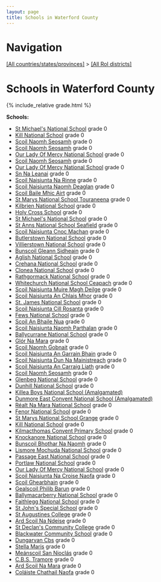 ```yaml
---
layout: page
title: Schools in Waterford County
---
```

# Navigation

[[All countries/states/provinces]](../..) > [[All RoI districts]](..)

# Schools in Waterford County

{% include_relative grade.html %}

**Schools:**

- [St Michael's National School](St_Michael's_National_School.md) grade 0
- [Kill National School](Kill_National_School.md) grade 0
- [Scoil Naomh Seosamh](Scoil_Naomh_Seosamh.md) grade 0
- [Scoil Naomh Seosamh](Scoil_Naomh_Seosamh.md) grade 0
- [Our Lady Of Mercy National School](Our_Lady_Of_Mercy_National_School.md) grade 0
- [Scoil Naomh Seosamh](Scoil_Naomh_Seosamh.md) grade 0
- [Our Lady Of Mercy National School](Our_Lady_Of_Mercy_National_School.md) grade 0
- [Sn Na Leanai](Sn_Na_Leanai.md) grade 0
- [Scoil Naisiunta Na Rinne](Scoil_Naisiunta_Na_Rinne.md) grade 0
- [Scoil Naisiunta Naomh Deaglan](Scoil_Naisiunta_Naomh_Deaglan.md) grade 0
- [Scoil Baile Mhic Airt](Scoil_Baile_Mhic_Airt.md) grade 0
- [St Marys National School Touraneena](St_Marys_National_School_Touraneena.md) grade 0
- [Kilbrien National School](Kilbrien_National_School.md) grade 0
- [Holy Cross School](Holy_Cross_School.md) grade 0
- [St Michael's National School](St_Michael's_National_School.md) grade 0
- [St Anns National School Seafield](St_Anns_National_School_Seafield.md) grade 0
- [Scoil Naisiunta Cnoc Machan](Scoil_Naisiunta_Cnoc_Machan.md) grade 0
- [Butlerstown National School](Butlerstown_National_School.md) grade 0
- [Villierstown National School](Villierstown_National_School.md) grade 0
- [Bunscoil Gleann Sidheain](Bunscoil_Gleann_Sidheain.md) grade 0
- [Aglish National School](Aglish_National_School.md) grade 0
- [Crehana National School](Crehana_National_School.md) grade 0
- [Clonea National School](Clonea_National_School.md) grade 0
- [Rathgormack National School](Rathgormack_National_School.md) grade 0
- [Whitechurch National School Ceapach](Whitechurch_National_School_Ceapach.md) grade 0
- [Scoil Naisiunta Muire Magh Deilge](Scoil_Naisiunta_Muire_Magh_Deilge.md) grade 0
- [Scoil Naisiunta An Chlais Mhor](Scoil_Naisiunta_An_Chlais_Mhor.md) grade 0
- [St. James National School](St._James_National_School.md) grade 0
- [Scoil Naisiunta Cill Rosanta](Scoil_Naisiunta_Cill_Rosanta.md) grade 0
- [Fews National School](Fews_National_School.md) grade 0
- [Scoil An Bhaile Nua](Scoil_An_Bhaile_Nua.md) grade 0
- [Scoil Naisiunta Naomh Parthalan](Scoil_Naisiunta_Naomh_Parthalan.md) grade 0
- [Ballycurrane National School](Ballycurrane_National_School.md) grade 0
- [Glór Na Mara](Glór_Na_Mara.md) grade 0
- [Scoil Naomh Gobnait](Scoil_Naomh_Gobnait.md) grade 0
- [Scoil Naisiunta An Garrain Bhain](Scoil_Naisiunta_An_Garrain_Bhain.md) grade 0
- [Scoil Naisiunta Dun Na Mainistreach](Scoil_Naisiunta_Dun_Na_Mainistreach.md) grade 0
- [Scoil Naisiunta An Carraig Liath](Scoil_Naisiunta_An_Carraig_Liath.md) grade 0
- [Scoil Naomh Seosamh](Scoil_Naomh_Seosamh.md) grade 0
- [Glenbeg National School](Glenbeg_National_School.md) grade 0
- [Dunhill National School](Dunhill_National_School.md) grade 0
- [Killea Boys National School (Amalgamated)](Killea_Boys_National_School_(Amalgamated).md)
- [Dunmore East Convent National School (Amalgamated)](Dunmore_East_Convent_National_School_(Amalgamated).md)
- [Réalt Na Mara National School](Réalt_Na_Mara_National_School.md) grade 0
- [Fenor National School](Fenor_National_School.md) grade 0
- [St Marys National School Grange](St_Marys_National_School_Grange.md) grade 0
- [Kill National School](Kill_National_School.md) grade 0
- [Kilmacthomas Convent Primary School](Kilmacthomas_Convent_Primary_School.md) grade 0
- [Knockanore National School](Knockanore_National_School.md) grade 0
- [Bunscoil Bhothar Na Naomh](Bunscoil_Bhothar_Na_Naomh.md) grade 0
- [Lismore Mochuda National School](Lismore_Mochuda_National_School.md) grade 0
- [Passage East National School](Passage_East_National_School.md) grade 0
- [Portlaw National School](Portlaw_National_School.md) grade 0
- [Our Lady Of Mercy National School](Our_Lady_Of_Mercy_National_School.md) grade 0
- [Scoil Naisiunta Na Croise Naofa](Scoil_Naisiunta_Na_Croise_Naofa.md) grade 0
- [Scoil Ghearbhain](Scoil_Ghearbhain.md) grade 0
- [Gealscoil Philib Barun](Gealscoil_Philib_Barun.md) grade 0
- [Ballymacarberry National School](Ballymacarberry_National_School.md) grade 0
- [Faithlegg National School](Faithlegg_National_School.md) grade 0
- [St John's Special School](St_John's_Special_School.md) grade 0
- [St Augustines College](St_Augustines_College.md) grade 0
- [Ard Scoil Na Ndeise](Ard_Scoil_Na_Ndeise.md) grade 0
- [St Declan's Community College](St_Declan's_Community_College.md) grade 0
- [Blackwater Community School](Blackwater_Community_School.md) grade 0
- [Dungarvan Cbs](Dungarvan_Cbs.md) grade 0
- [Stella Maris](Stella_Maris.md) grade 0
- [Meánscoil San Nioclás](Meánscoil_San_Nioclás.md) grade 0
- [C.B.S. Tramore](C.B.S._Tramore.md) grade 0
- [Ard Scoil Na Mara](Ard_Scoil_Na_Mara.md) grade 0
- [Coláiste Chathail Naofa](Coláiste_Chathail_Naofa.md) grade 0
